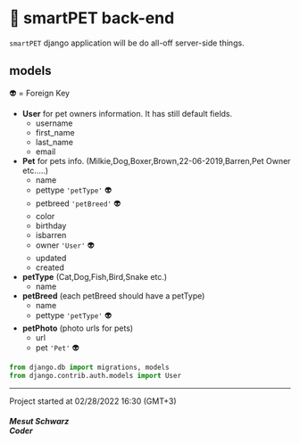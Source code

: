# :sunflower: smartPET back-end

`smartPET` django application will be do all-off server-side things.

## models
:alien: = Foreign Key
- **User** for pet owners information. It has still default fields.
    - username
    - first_name
    - last_name
    - email
- **Pet** for pets info. (Milkie,Dog,Boxer,Brown,22-06-2019,Barren,Pet Owner etc.....)
    - name
    - pettype  `'petType'` :alien:
    - petbreed `'petBreed'` :alien:
    - color
    - birthday
    - isbarren
    - owner `'User'` :alien:
    - updated
    - created
- **petType** (Cat,Dog,Fish,Bird,Snake etc.)
    - name
- **petBreed** (each petBreed should have a petType)
    - name
    - pettype `'petType'` :alien:
- **petPhoto** (photo urls for pets)
    - url
    - pet `'Pet'` :alien:

```python
from django.db import migrations, models
from django.contrib.auth.models import User
```

***
Project started at 02/28/2022 16:30 (GMT+3)
##### Mesut Schwarz<br />Coder
